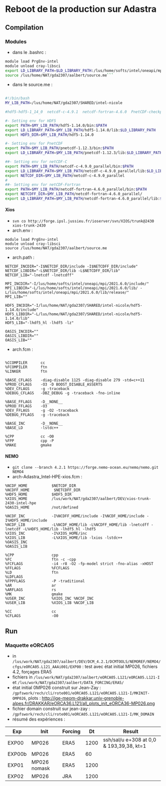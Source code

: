 # Reboot de la production sur Adastra

## Compilation

### Modules

- dans le .bashrc :

```bash
module load PrgEnv-intel
module unload cray-libsci
export LD_LIBRARY_PATH=$LD_LIBRARY_PATH:/lus/home/softs/intel/oneapi/mpi/2021.6.0/libfabric/lib:/lus/home/softs/intel/oneapi/mpi/2021.6.0/lib/:/lus/home/softs/intel/oneapi/mpi/2021.6.0/lib/release/
source /lus/home/NAT/gda2307/aalbert/source.me```
```

- dans le source.me :

``` bash
 
#!/bin/bash
MY_LIB_PATH=/lus/home/NAT/gda2307/SHARED/intel-nicole

#hdf5-hdf5-1_14_0  netcdf-c-4.9.1  netcdf-fortran-4.6.0  PnetCDF-checkpoint.1.12.3

#- Setting env for HDF5
export PATH=$MY_LIB_PATH/hdf5-1.14.0/bin:$PATH
export LD_LIBRARY_PATH=$MY_LIB_PATH/hdf5-1.14.0/lib:$LD_LIBRARY_PATH
export HDF5_DIR=$MY_LIB_PATH/hdf5-1.14.0

#- Setting env for PnetCDF
export PATH=$MY_LIB_PATH/pnetcdf-1.12.3/bin:$PATH
export LD_LIBRARY_PATH=$MY_LIB_PATH/pnetcdf-1.12.3/lib:$LD_LIBRARY_PATH

##- Setting env for netCDF-C
export PATH=$MY_LIB_PATH/netcdf-c-4.9.0_parallel/bin:$PATH
export LD_LIBRARY_PATH=$MY_LIB_PATH/netcdf-c-4.9.0_parallel/lib:$LD_LIBRARY_PATH
export NETCDF_DIR=$MY_LIB_PATH/netcdf-c-4.9.0_parallel
#
##- Setting env for netCDF-Fortran
export PATH=$MY_LIB_PATH/netcdf-fortran-4.6.0_parallel/bin:$PATH
export NETCDFF_DIR=$MY_LIB_PATH/netcdf-fortran-4.6.0_parallel/
export LD_LIBRARY_PATH=$MY_LIB_PATH/netcdf-fortran-4.6.0_parallel/lib:$LD_LIBRARY_PATH
```
#### Xios

  - ```svn co http://forge.ipsl.jussieu.fr/ioserver/svn/XIOS/trunk@2430 xios-trunk-2430```
  - arch.env :  
```
module load PrgEnv-intel
module unload cray-libsci
source /lus/home/NAT/gda2307/aalbert/source.me
```
  - arch.path :
```
NETCDF_INCDIR="-I$NETCDF_DIR/include -I$NETCDFF_DIR/include"
NETCDF_LIBDIR="-L$NETCDF_DIR/lib -L$NETCDFF_DIR/lib"
NETCDF_LIB="-lnetcdf -lnetcdff"

MPI_INCDIR="-I/lus/home/softs/intel/oneapi/mpi/2021.6.0/include/"
MPI_LIBDIR="-L/lus/home/softs/intel/oneapi/mpi/2021.6.0/lib/ -L/lus/home/softs/intel/oneapi/mpi/2021.6.0/lib/release/"
MPI_LIB=""

HDF5_INCDIR="-I/lus/home/NAT/gda2307/SHARED/intel-nicole/hdf5-1.14.0/include"
HDF5_LIBDIR="-L/lus/home/NAT/gda2307/SHARED/intel-nicole/hdf5-1.14.0/lib"
HDF5_LIB="-lhdf5_hl -lhdf5 -lz"

OASIS_INCDIR=""
OASIS_LIBDIR=""
OASIS_LIB=""
```
  - arch.fcm :
```

%CCOMPILER      cc
%FCOMPILER      ftn
%LINKER         ftn

%BASE_CFLAGS    -diag-disable 1125 -diag-disable 279 -std=c++11
%PROD_CFLAGS    -O3 -D BOOST_DISABLE_ASSERTS
%DEV_CFLAGS     -g -traceback
%DEBUG_CFLAGS   -DBZ_DEBUG -g -traceback -fno-inline

%BASE_FFLAGS    -D__NONE__
%PROD_FFLAGS    -O3
%DEV_FFLAGS     -g -O2 -traceback
%DEBUG_FFLAGS   -g -traceback

%BASE_INC       -D__NONE__
%BASE_LD        -lstdc++

%CPP            cc -O0
%FPP            cpp -P
%MAKE           gmake
```

#### NEMO

  - ```git clone --branch 4.2.1 https://forge.nemo-ocean.eu/nemo/nemo.git NEMO4```
  - arch-Adastra_Intel-HPE-xios.fcm :

```
%NCDF_HOME           $NETCDF_DIR
%NCDFF_HOME           $NETCDFF_DIR
%HDF5_HOME           $HDF5_DIR
%XIOS_HOME           /lus/work/NAT/gda2307/aalbert/DEV/xios-trunk-2430-intel-hpe
%OASIS_HOME          /not/defined

%NCDF_INC            -I%NCDFF_HOME/include -I%NCDF_HOME/include -I%HDF5_HOME/include
%NCDF_LIB            -L%NCDF_HOME/lib -L%NCDFF_HOME/lib -lnetcdff -lnetcdf -L%HDF5_HOME/lib -lhdf5_hl -lhdf5
%XIOS_INC            -I%XIOS_HOME/inc
%XIOS_LIB            -L%XIOS_HOME/lib -lxios -lstdc++
%OASIS_INC
%OASIS_LIB

%CPP                 cpp
%FC                  ftn -c -cpp
%FCFLAGS             -i4 -r8 -O2 -fp-model strict -fno-alias -xHOST
%FFLAGS              %FCFLAGS
%LD                  ftn
%LDFLAGS
%FPPFLAGS            -P -traditional
%AR                  ar
%ARFLAGS             rs
%MK                  gmake
%USER_INC            %XIOS_INC %NCDF_INC
%USER_LIB            %XIOS_LIB %NCDF_LIB

%CC                  cc
%CFLAGS              -O0
```
## Run

### Maquette eORCA05

 - in ```/lus/work/NAT/gda2307/aalbert/DEV/DCM_4.2.1/DCMTOOLS/NEMOREF/NEMO4/cfgs/eORCA05.L121_AAAi001/EXP00``` : test avec état initial MP026, fichiers 4.2, forçages ERA5
 - fichiers in ```/lus/work/NAT/gda2307/aalbert/eORCA05.L121/eORCA05.L121-I``` et ```/lus/work/NAT/gda2307/aalbert/DATA_FORCING/ERA5/```
 - état initial 0MP026 construit sur Jean-Zay : ```/gpfswork/rech/cli/rote001/eORCA05.L121/eORCA05.L121-I/MKINIT-OMP026```, plots : http://ige-meom-drakkar.univ-grenoble-alpes.fr/DRAKKAR/eORCA36.L121/all_plots_init_eORCA36-MP026.png
 - fichier domain construit sur jean-zay : ```/gpfswork/rech/cli/rote001/eORCA05.L121/eORCA05.L121-I/MK_DOMAIN```
 - résumé des expériences :


| Exp | Init | Forcing | Dt | Result |
| --------------- |---------------|-----|--|--|
|EXP00 | MP026 | ERA5 | 1200 | ssh/sal/u e+308 at 0,0 & 193,39,38, kt=1 |
|EXP00b | MP026 | ERA5 | 60 |  |
|EXP01 | MP026 nomask | ERA5 | 1200 | |
|EXP02 | MP026 | JRA | 1200 | |


   
   
